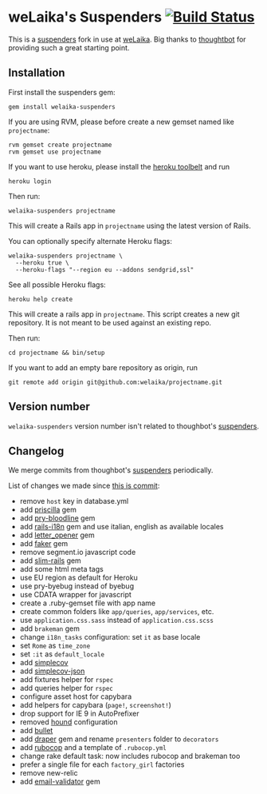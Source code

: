 # weLaika's Suspenders [![Build Status](https://travis-ci.org/welaika/welaika-suspenders.svg?branch=master)](https://travis-ci.org/welaika/welaika-suspenders)

This is a [suspenders](https://github.com/thoughtbot/suspenders) fork in use at [weLaika](http://dev.welaika.com).
Big thanks to [thoughtbot](http://thoughtbot.com/community) for providing such a great starting point.

## Installation

First install the suspenders gem:

    gem install welaika-suspenders

If you are using RVM, please before create a new gemset named like `projectname`:

    rvm gemset create projectname
    rvm gemset use projectname

If you want to use heroku, please install the [heroku toolbelt](https://toolbelt.heroku.com/) and run

    heroku login

Then run:

    welaika-suspenders projectname

This will create a Rails app in `projectname` using the latest version of Rails.

You can optionally specify alternate Heroku flags:

    welaika-suspenders projectname \
      --heroku true \
      --heroku-flags "--region eu --addons sendgrid,ssl"

See all possible Heroku flags:

    heroku help create

This will create a rails app in `projectname`. This script creates a
new git repository. It is not meant to be used against an existing repo.

Then run:

    cd projectname && bin/setup

If you want to add an empty bare repository as origin, run

    git remote add origin git@github.com:welaika/projectname.git

## Version number

`welaika-suspenders` version number isn't related to thoughbot's [suspenders](https://github.com/thoughtbot/suspenders).

## Changelog

We merge commits from thoughbot's [suspenders](https://github.com/thoughtbot/suspenders) periodically.

List of changes we made since [this is commit](https://github.com/thoughtbot/suspenders/tree/d24d6eab4cc254f8bebfd73fd2b26fbbd2647e86):
- remove `host` key in database.yml
- add [priscilla](https://github.com/Arkham/priscilla) gem
- add [pry-bloodline](https://github.com/Arkham/pry-bloodline) gem
- add [rails-i18n](https://github.com/svenfuchs/rails-i18n) gem and use italian, english as available locales
- add [letter_opener](https://github.com/ryanb/letter_opener) gem
- add [faker](https://github.com/stympy/faker) gem
- remove segment.io javascript code
- add [slim-rails](https://github.com/slim-template/slim-rails) gem
- add some html meta tags
- use EU region as default for Heroku
- use pry-byebug instead of byebug
- use CDATA wrapper for javascript
- create a .ruby-gemset file with app name
- create common folders like `app/queries`, `app/services`, etc.
- use `application.css.sass` instead of `application.css.scss`
- add `brakeman` gem
- change `i18n_tasks` configuration: set `it` as base locale
- set `Rome` as `time_zone`
- set `:it` as `default_locale`
- add [simplecov](https://github.com/colszowka/simplecov)
- add [simplecov-json](https://github.com/vicentllongo/simplecov-json)
- add fixtures helper for `rspec`
- add queries helper for `rspec`
- configure asset host for capybara
- add helpers for capybara (`page!`, `screenshot!`)
- drop support for IE 9 in AutoPrefixer
- removed [hound](https://houndci.com) configuration
- add [bullet](https://github.com/flyerhzm/bullet)
- add [draper](https://github.com/drapergem/draper) gem and rename `presenters` folder to `decorators`
- add [rubocop](https://github.com/bbatsov/rubocop) and a template of `.rubocop.yml`
- change rake default task: now includes rubocop and brakeman too
- prefer a single file for each `factory_girl` factories
- remove new-relic
- add [email-validator](https://github.com/balexand/email_validator) gem
